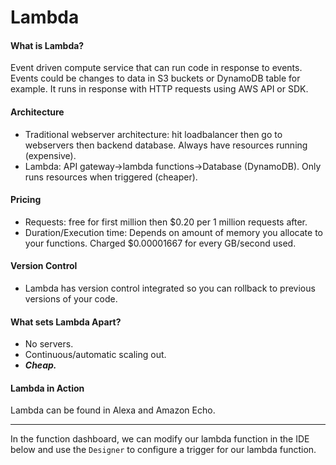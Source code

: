 # Lambda
#### What is Lambda?
Event driven compute service that can run code in response to events.
Events could be changes to data in S3 buckets or DynamoDB table for example.
It runs in response with HTTP requests using AWS API or SDK.
#### Architecture
- Traditional webserver architecture: hit loadbalancer then go to webservers then backend database. Always have resources running (expensive).
- Lambda: API gateway->lambda functions->Database (DynamoDB). Only runs resources when triggered (cheaper).
#### Pricing
- Requests: free for first million then $0.20 per 1 million requests after.
- Duration/Execution time: Depends on amount of memory you allocate to your functions. Charged $0.00001667 for every GB/second used.
#### Version Control
- Lambda has version control integrated so you can rollback to previous versions of your code.
#### What sets Lambda Apart?
- No servers.
- Continuous/automatic scaling out.
- ***Cheap.***
#### Lambda in Action
Lambda can be found in Alexa and Amazon Echo.

---

In the function dashboard, we can modify our lambda function in the IDE below and use the `Designer` to configure a trigger for our lambda function. 